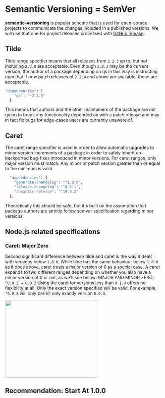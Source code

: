 # Semantic Versioning = SemVer

[**semantic-versioning**](https://semver.org) is popular scheme that is used for open-source projects to communicate the changes included in a published versions. We will use that one for project releases processed with
[GitHub release](https://help.github.com/articles/about-releases).

## Tilde
 Tilde range specifier means that all releases from ```2.2.3``` up to, but not including ```2.3.0``` are acceptable. Even though ```2.2.3``` may be the current version, the author of a package depending on qs in this way is instructing npm that if new patch releases of ```2.2.4``` and above are available, those are acceptable. 

```bash
"dependencies": {
    "qs": "~2.2.3"
  }
```
This means that authors and the other maintainers of the package are not going to break any functionality depended on with a patch release and may in fact fix bugs for edge-cases users are currently unaware of.


## Caret

The caret range specifier is used in order to allow automatic upgrades to minor version increments of a package in order to safely inherit un-backported bug-fixes introduced in minor versions. For caret ranges, only major version must match. Any minor or patch version greater than or equal to the minimum is valid.

```bash
  "dependencies": {
    "generate-changelog": "^1.8.0",
    "release-changelog": "^0.6.1",
    "semantic-release": "^19.0.2"
  },
```


Theoretically this should be safe, but it's built on the assumption that package authors are strictly follow semver specification regarding minor versions.

## Node.js related specifications

### Caret: Major Zero
Second significant difference between tilde and caret is the way it deals with versions below ```1.0.0```.
While tilde has the same behaviour below ```1.0.0``` as it does above, caret treats a major version of 0 as a special case. A caret expands to two different ranges depending on whether you also have a minor version of 0 or not, as we'll see below:
MAJOR AND MINOR ZERO: ```^0.0.Z → 0.0.Z```
Using the caret for versions less than ```0.1.0``` offers no flexibility at all. Only the exact version specified will be valid.
For example, ```^0.0.3``` will only permit only exactly version ```0.0.3```.


<img src="http://jontejada.com/blog/assets/semver05.png" width="300" height="250" />

## Recommendation: Start At 1.0.0

